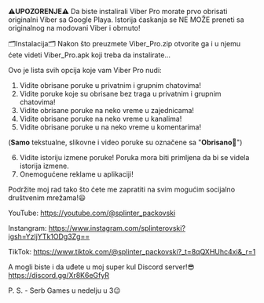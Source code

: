 ⚠️**UPOZORENJE**⚠️
Da biste instalirali Viber Pro morate prvo obrisati originalni Viber sa Google Playa. Istorija ćaskanja se NE MOŽE preneti sa originalnog na modovani Viber i obrnuto!

🗂Instalacija🗂
Nakon što preuzmete Viber_Pro.zip otvorite ga i u njemu ćete videti Viber_Pro.apk koji treba da instalirate...

Ovo je lista svih opcija koje vam Viber Pro nudi:
1. Vidite obrisane poruke u privatnim i grupnim chatovima!
2. Vidite poruke koje su obrisane bez traga u privatnim i grupnim chatovima!
3. Vidite obrisane poruke na neko vreme u zajednicama!
4. Vidite obrisane poruke na neko vreme u kanalima!
5. Vidite obrisane poruke u na neko vreme u komentarima!

(**Samo** tekstualne, slikovne i video poruke su označene sa "**Obrisano🚫**")

6. Vidite istoriju izmene poruke! Poruka mora biti primljena da bi se videla istorija izmene.
7. Onemogućene reklame u aplikaciji!

Podržite moj rad tako što ćete me zapratiti na svim mogućim socijalno društvenim mrežama!😃

YouTube: https://youtube.com/@splinter_packovski

Instangram: https://www.instagram.com/splinterovski?igsh=YzljYTk1ODg3Zg==

TikTok: https://www.tiktok.com/@splinter_packovski?_t=8qQXHUhc4xi&_r=1

A mogli biste i da uđete u moj super kul Discord server!😎
https://discord.gg/Xr8K6eGfyR

P. S. - Serb Games u nedelju u 3😉
